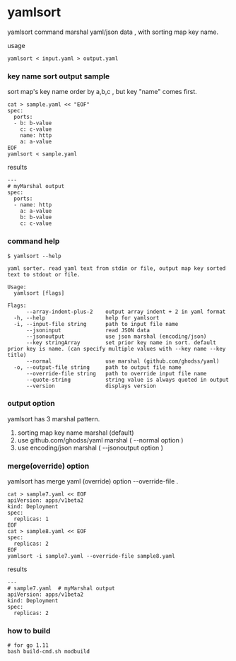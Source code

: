 # yamlsort

yamlsort command marshal yaml/json data , with sorting map key name.

usage

```
yamlsort < input.yaml > output.yaml
```

### key name sort output sample

sort map's key name order by a,b,c , but key "name" comes first.

```
cat > sample.yaml << "EOF"
spec:
  ports:
  - b: b-value
    c: c-value
    name: http
    a: a-value
EOF
yamlsort < sample.yaml
```

results

```
---
# myMarshal output
spec:
  ports:
  - name: http
    a: a-value
    b: b-value
    c: c-value
```

### command help

```
$ yamlsort --help

yaml sorter. read yaml text from stdin or file, output map key sorted text to stdout or file.

Usage:
  yamlsort [flags]

Flags:
      --array-indent-plus-2    output array indent + 2 in yaml format
  -h, --help                   help for yamlsort
  -i, --input-file string      path to input file name
      --jsoninput              read JSON data
      --jsonoutput             use json marshal (encoding/json)
      --key stringArray        set prior key name in sort. default prior key is name. (can specify multiple values with --key name --key title)
      --normal                 use marshal (github.com/ghodss/yaml)
  -o, --output-file string     path to output file name
      --override-file string   path to override input file name
      --quote-string           string value is always quoted in output
      --version                displays version
```

### output option

yamlsort has 3 marshal pattern.
1. sorting map key name marshal (default)
2. use github.com/ghodss/yaml marshal ( --normal option )
3. use encoding/json marshal ( --jsonoutput option )

### merge(override) option

yamlsort has merge yaml (override) option --override-file .

```
cat > sample7.yaml << EOF
apiVersion: apps/v1beta2
kind: Deployment
spec:
  replicas: 1
EOF
cat > sample8.yaml << EOF
spec:
  replicas: 2
EOF
yamlsort -i sample7.yaml --override-file sample8.yaml
```
results
```
---
# sample7.yaml  # myMarshal output
apiVersion: apps/v1beta2
kind: Deployment
spec:
  replicas: 2
```

### how to build

```
# for go 1.11
bash build-cmd.sh modbuild
```
